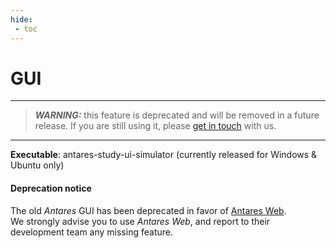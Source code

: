 ```yaml
---
hide:
 - toc
---
```


# GUI

---
> _**WARNING:**_ this feature is deprecated and will be removed in a future release. If you are still using it,
> please [get in touch](https://github.com/AntaresSimulatorTeam/Antares_Simulator/issues) with us.
---

**Executable**: antares-study-ui-simulator (currently released for Windows & Ubuntu only)

#### Deprecation notice
The old *Antares* GUI has been deprecated in favor of [Antares Web](https://antares-web.readthedocs.io).  
We strongly advise you to use *Antares Web*, and report to their development team any missing feature.
